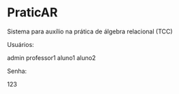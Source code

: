 # PraticAR
Sistema para auxílio na prática de álgebra relacional (TCC)

Usuários:

admin
professor1
aluno1
aluno2

Senha:

123
